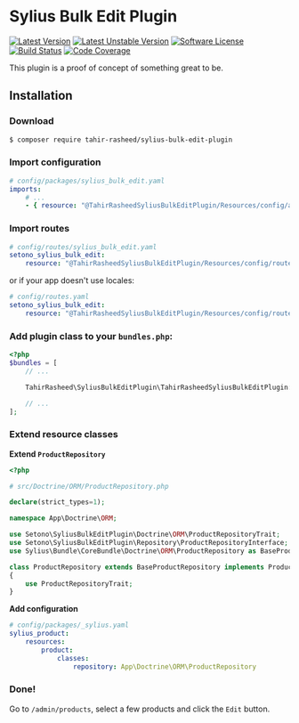 # Sylius Bulk Edit Plugin

[![Latest Version][ico-version]][link-packagist]
[![Latest Unstable Version][ico-unstable-version]][link-packagist]
[![Software License][ico-license]](LICENSE)
[![Build Status][ico-github-actions]][link-github-actions]
[![Code Coverage][ico-code-coverage]][link-code-coverage]

This plugin is a proof of concept of something great to be.

## Installation

### Download

```bash
$ composer require tahir-rasheed/sylius-bulk-edit-plugin
```

### Import configuration

```yaml
# config/packages/sylius_bulk_edit.yaml
imports:
    # ...
    - { resource: "@TahirRasheedSyliusBulkEditPlugin/Resources/config/app/config.yaml" }
```

### Import routes
   
```yaml
# config/routes/sylius_bulk_edit.yaml
setono_sylius_bulk_edit:
    resource: "@TahirRasheedSyliusBulkEditPlugin/Resources/config/routes.yaml"
```

or if your app doesn't use locales:
   
```yaml
# config/routes.yaml
setono_sylius_bulk_edit:
    resource: "@TahirRasheedSyliusBulkEditPlugin/Resources/config/routes_no_locale.yaml"
```

### Add plugin class to your `bundles.php`:

```php
<?php
$bundles = [
    // ...

    TahirRasheed\SyliusBulkEditPlugin\TahirRasheedSyliusBulkEditPlugin::class => ['all' => true],

    // ...
];
```

### Extend resource classes

**Extend `ProductRepository`**

```php
<?php

# src/Doctrine/ORM/ProductRepository.php

declare(strict_types=1);

namespace App\Doctrine\ORM;

use Setono\SyliusBulkEditPlugin\Doctrine\ORM\ProductRepositoryTrait;
use Setono\SyliusBulkEditPlugin\Repository\ProductRepositoryInterface;
use Sylius\Bundle\CoreBundle\Doctrine\ORM\ProductRepository as BaseProductRepository;

class ProductRepository extends BaseProductRepository implements ProductRepositoryInterface
{
    use ProductRepositoryTrait;
}
```

**Add configuration**

```yaml
# config/packages/_sylius.yaml
sylius_product:
    resources:
        product:
            classes:
                repository: App\Doctrine\ORM\ProductRepository
```

### Done!

Go to `/admin/products`, select a few products and click the `Edit` button.

[ico-version]: https://poser.pugx.org/setono/sylius-bulk-edit-plugin/v/stable
[ico-unstable-version]: https://poser.pugx.org/setono/sylius-bulk-edit-plugin/v/unstable
[ico-license]: https://poser.pugx.org/setono/sylius-bulk-edit-plugin/license
[ico-github-actions]: https://github.com/Setono/SyliusBulkEditPlugin/workflows/build/badge.svg
[ico-code-coverage]: https://codecov.io/gh/Setono/SyliusBulkEditPlugin/branch/master/graph/badge.svg

[link-packagist]: https://packagist.org/packages/setono/sylius-bulk-edit-plugin
[link-github-actions]: https://github.com/Setono/SyliusBulkEditPlugin/actions
[link-code-coverage]: https://codecov.io/gh/Setono/SyliusBulkEditPlugin

